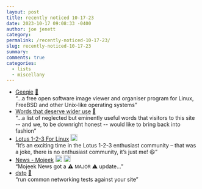 ```yaml
---
layout: post
title: recently noticed 10-17-23
date: 2023-10-17 09:08:33 -0400
author: joe jenett
category: 
permalink: /recently-noticed-10-17-23/
slug: recently-noticed-10-17-23
summary: 
comments: true
categories:
  - lists
  - miscellany
---
```

<ul class="links">
	<li><a title="Geeqie, lightweight image viewer" href="https://www.geeqie.org/">Geeqie</a> <a href="https://pinboard.in/u:mikael">📌</a><br>“...a free open software image viewer and organiser program for Linux, FreeBSD and other Unix-like operating systems”</li>
	<li><a title="Words that deserve wider use - Word Warriors - Wayne State University" href="https://wordwarriors.wayne.edu/list">Words that deserve wider use</a> <a href="https://pinboard.in/u:tdjones">📌</a><br>“...a list of neglected but eminently useful words that visitors to this site -- and we, to be downright honest -- would like to bring back into fashion”</li>
	<li><a title="Lotus 1-2-3 For Linux" href="https://lock.cmpxchg8b.com/linux123.html">Lotus 1-2-3 For Linux</a> <a class="normaltext" title="source" href="https://news.ycombinator.com/user?id=rcarmo"><img src="https://iwebthings.joejenett.com/images/left-arrow.png" alt="" width="18"></a><br>“It’s an exciting time in the Lotus 1-2-3 enthusiast community – that was a joke, there is no enthusiast community, it’s just me! 😆”</li>
	<li><a title="News - Mojeek" href="https://www.mojeek.com/news">News - Mojeek</a> <a class="normaltext" title="source" href="https://mastodon.social/@Mojeek/111245586494075527"><img src="https://iwebthings.joejenett.com/images/left-arrow.png" alt="" width="18"></a> <a class="normaltext" title="source" href="https://mastodon.social/@bradenslen"><img src="https://iwebthings.joejenett.com/images/left-arrow.png" alt="" width="18"></a><br>“Mojeek News got a ⚠️  <small>MAJOR</small> ⚠️ update...”</li>
	<li><a title="GitHub - ycd/dstp" href="https://github.com/ycd/dstp">dstp</a> <a href="https://pinboard.in/u:jugglebird">📌</a><br>“run common networking tests against your site”</li>
</ul>
<a href="https://brid.gy/publish/mastodon"></a>
